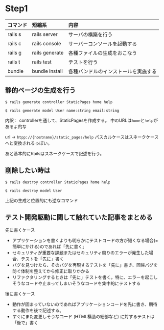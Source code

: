 # Step1

| コマンド | 短縮系         | 内容                                 |
| :------- | :------------- | :----------------------------------- |
| rails s  | rails server   | サーバの構築を行う                   |
| rails c  | rails console  | サーバーコンソールを起動する         |
| rails g  | rails generate | 各種ファイルの生成をおこなう         |
| rails t  | rails test     | テストを行う                         |
| bundle   | bundle install | 各種バンドルのインストールを実施する |

## 静的ページの生成を行う

`$ rails generate controller StaticPages home help`

`$ rails generate model User name:string email:string`

内訳： controllerを通して、StaticPagesを作成する。 中のURLは`home`と`help`があるよ的な

url -> `htpp://{hostname}/static_pages/help` パスカルケースはスネークケースへと変換されるっぽい。

あと基本的にRailsはスネークケースで記述を行う。

## 削除したい時は

`$ rails destroy controller StaticPages home help`

`$ rails destroy model User`

上記の生成と位置的にも逆なコマンド

## テスト開発駆動に関して触れていた記事をまとめる

先に書くケース

- アプリケーションを書くよりも明らかにテストコードの方が短くなる場合(=簡単にかける)のであれば「先に書く」
- セキュリティが重要な課題またはセキュリティ周りのエラーが発生した場合、テストを「先に」書く
- バグを見つけたら、そのバグを再現するテストを「先に」書き、回帰バグを防ぐ体制を整えてから修正に取りかかる
- リファクタリングするときは「先に」テストを書く。特に、エラーを起こしそうなコードや止まってしまいそうなコードを集中的にテストする

後に書くケース

- 動作が固まっていないのであればアプリケーションコードを先に書き、期待する動作を後で記述する。
- すぐにまた変更しそうなコード (HTML構造の細部など) に対するテストは「後で」書く
